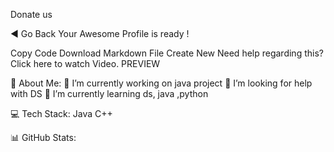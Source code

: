
Donate us

◄ Go Back
Your Awesome Profile is ready !

Copy Code
Download Markdown File
Create New
Need help regarding this? Click here to watch Video.
PREVIEW

💫 About Me:
🔭 I’m currently working on java project
🤝 I’m looking for help with DS
🌱 I’m currently learning ds, java ,python


💻 Tech Stack:
Java C++

📊 GitHub Stats:









